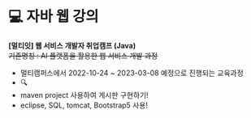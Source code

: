 # **:computer: 자바 웹 강의**  

**[멀티잇] 웹 서비스 개발자 취업캠프 (Java)**  
~~기존명칭 : AI 플랫폼을 활용한 웹 서비스 개발 과정~~  
- 멀티캠퍼스에서 2022-10-24 ~ 2023-03-08 예정으로 진행되는 교육과정
- :mag:
- maven project 사용하여 게시판 구현하기!
- eclipse, SQL, tomcat, Bootstrap5 사용!